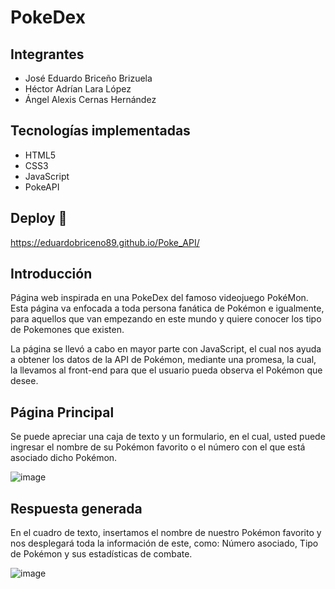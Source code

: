 # PokeDex

## Integrantes

- José Eduardo Briceño Brizuela
- Héctor Adrían Lara López
- Ángel Alexis Cernas Hernández

## Tecnologías implementadas
- HTML5
- CSS3
- JavaScript
- PokeAPI

## Deploy :rocket:

https://eduardobriceno89.github.io/Poke_API/

## Introducción

Página web inspirada en una PokeDex del famoso videojuego PokéMon. Esta página va enfocada a toda persona fanática de Pokémon e igualmente, para aquellos que van empezando en este mundo y quiere conocer los tipo de Pokemones que existen.

La página se llevó a cabo en mayor parte con JavaScript, el cual nos ayuda a obtener los datos de la API de Pokémon, mediante una promesa, la cual, la llevamos al front-end para que el usuario pueda observa el Pokémon que desee.


## Página Principal
Se puede apreciar una caja de texto y un formulario, en el cual, usted puede ingresar el nombre de su Pokémon favorito o el número con el que está asociado dicho Pokémon.

![image](https://user-images.githubusercontent.com/83840504/217957828-63c93206-cf76-42c7-94b2-b7360dc4ad19.png)

## Respuesta generada
En el cuadro de texto, insertamos el nombre de nuestro Pokémon favorito y nos desplegará toda la información de este, como: Número asociado, Tipo de Pokémon y sus estadísticas de combate.

![image](https://user-images.githubusercontent.com/83840504/217958399-d8323cae-8b4a-4a4f-94eb-a48544d628ab.png)
